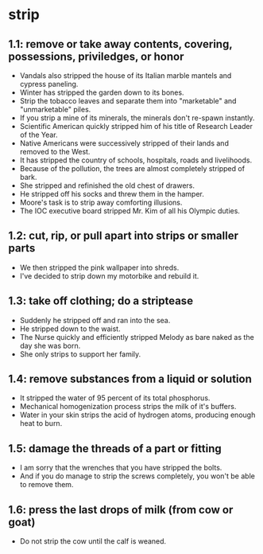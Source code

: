 # strip
## 1.1: remove or take away contents, covering, possessions, priviledges, or honor

  *  Vandals also stripped the house of its Italian marble mantels and cypress paneling.
  *  Winter has stripped the garden down to its bones.
  *  Strip the tobacco leaves and separate them into "marketable" and "unmarketable" piles.
  *  If you strip a mine of its minerals, the minerals don't re-spawn instantly.
  *  Scientific American quickly stripped him of his title of Research Leader of the Year.
  *  Native Americans were successively stripped of their lands and removed to the West.
  *  It has stripped the country of schools, hospitals, roads and livelihoods.
  *  Because of the pollution, the trees are almost completely stripped of bark.
  *  She stripped and refinished the old chest of drawers.
  *  He stripped off his socks and threw them in the hamper.
  *  Moore's task is to strip away comforting illusions.
  *  The IOC executive board stripped Mr. Kim of all his Olympic duties.

## 1.2: cut, rip, or pull apart into strips or smaller parts

  *  We then stripped the pink wallpaper into shreds.
  *  I've decided to strip down my motorbike and rebuild it.

## 1.3: take off clothing; do a striptease

  *  Suddenly he stripped off and ran into the sea.
  *  He stripped down to the waist.
  *  The Nurse quickly and efficiently stripped Melody as bare naked as the day she was born.
  *  She only strips to support her family.

## 1.4: remove substances from a liquid or solution

  *  It stripped the water of 95 percent of its total phosphorus.
  *  Mechanical homogenization process strips the milk of it's buffers.
  *  Water in your skin strips the acid of hydrogen atoms, producing enough heat to burn.

## 1.5: damage the threads of a part or fitting

  *  I am sorry that the wrenches that you have stripped the bolts.
  *  And if you do manage to strip the screws completely, you won't be able to remove them.

## 1.6: press the last drops of milk (from cow or goat)

  *  Do not strip the cow until the calf is weaned.
